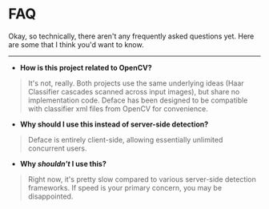 # FAQ #

Okay, so technically, there aren't any frequently asked questions yet.  Here are some that I think you'd want to know.

---


  * **How is this project related to OpenCV?**
> It's not, really.  Both projects use the same underlying ideas (Haar Classifier cascades scanned across input images), but share no implementation code.  Deface has been designed to be compatible with classifier xml files from OpenCV for convenience.

  * **Why should I use this instead of server-side detection?**
> Deface is entirely client-side, allowing essentially unlimited concurrent users.

  * **Why _shouldn't_ I use this?**
> Right now, it's pretty slow compared to various server-side detection frameworks.  If speed is your primary concern, you may be disappointed.